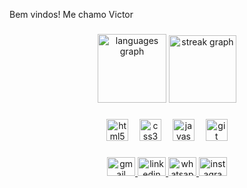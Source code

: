 <p align="left">Bem vindos! Me chamo Victor</p>

###

<div align="center">
  <img src="https://github-readme-stats.vercel.app/api/top-langs?username=vitoinacio&locale=es&hide_title=false&layout=compact&card_width=320&langs_count=5&theme=merko&hide_border=true&order=2" height="110" alt="languages graph"  />
  <img src="https://streak-stats.demolab.com?user=vitoinacio&locale=pt-br&mode=weekly&theme=merko&hide_border=true&border_radius=10&order=3" height="108" alt="streak graph"  />
</div>

###

<div align="center">
  <img src="https://cdn.jsdelivr.net/gh/devicons/devicon/icons/html5/html5-original.svg" height="35" alt="html5 logo"  />
  <img width="10" />
  <img src="https://cdn.jsdelivr.net/gh/devicons/devicon/icons/css3/css3-original.svg" height="35" alt="css3 logo"  />
  <img width="10" />
  <img src="https://cdn.jsdelivr.net/gh/devicons/devicon/icons/javascript/javascript-original.svg" height="35" alt="javascript logo"  />
  <img width="10" />
  <img src="https://cdn.jsdelivr.net/gh/devicons/devicon/icons/git/git-original.svg" height="35" alt="git logo"  />
</div>

###

<div align="center">
  <a href=" mailto:victor.hugo.ina10@gmail.com" target="_blank"> <img src="https://raw.githubusercontent.com/maurodesouza/profile-readme-generator/master/src/assets/icons/social/gmail/default.svg" width="45" height="30" alt="gmail logo"  /> </a>
  <a href="https://www.linkedin.com/in/victor-hugo-in%C3%A1cio-de-oliveira-93497a242/" target="_blank"><img src="https://raw.githubusercontent.com/maurodesouza/profile-readme-generator/master/src/assets/icons/social/linkedin/default.svg" width="45" height="30" alt="linkedin logo"  /> </a>
  <a href="https://api.whatsapp.com/send?phone=5521979225977&text=Ol%C3%A1%20%21%20vim%20pelo%20Guithub%20%21" target="_blank"><img src="https://raw.githubusercontent.com/maurodesouza/profile-readme-generator/master/src/assets/icons/social/whatsapp/default.svg" width="45" height="30" alt="whatsapp logo"  /> </a>
  <a href="https://www.instagram.com/_vitor.hg_/" target="_blank"><img src="https://raw.githubusercontent.com/maurodesouza/profile-readme-generator/master/src/assets/icons/social/instagram/default.svg" width="45" height="30" alt="instagram logo"  /> </a>
</div>

###
